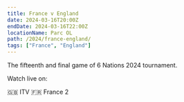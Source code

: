 ```yaml
---
title: France v England
date: 2024-03-16T20:00Z
endDate: 2024-03-16T22:00Z
locationName: Parc OL
path: /2024/france-england/
tags: ["France", "England"]
---
```


The fifteenth and final game of 6 Nations 2024 tournament.

Watch live on:

🇬🇧 ITV
🇫🇷 France 2
